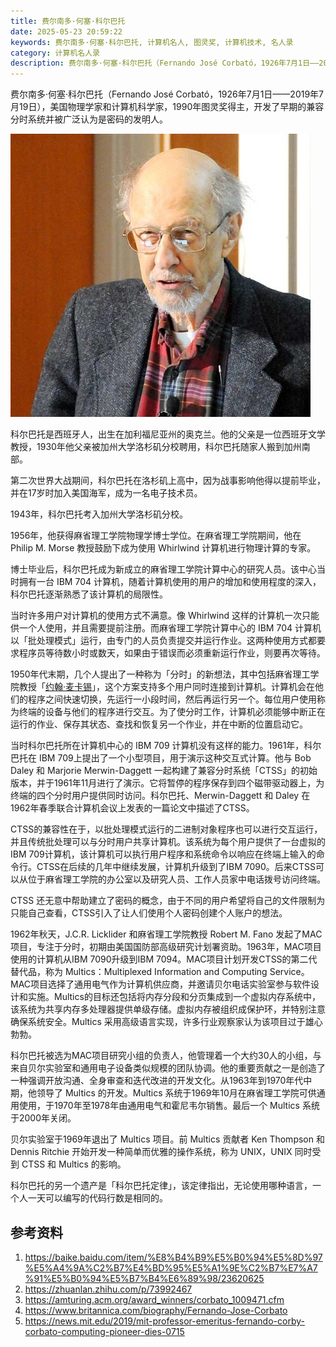 ```yaml
---
title: 费尔南多·何塞·科尔巴托
date: 2025-05-23 20:59:22
keywords: 费尔南多·何塞·科尔巴托, 计算机名人, 图灵奖, 计算机技术, 名人录
category: 计算机名人录
description: 费尔南多·何塞·科尔巴托（Fernando José Corbató，1926年7月1日——2019年7月19日），美国物理学家和计算机科学家，1990年图灵奖得主。 
---
```


费尔南多·何塞·科尔巴托（Fernando José Corbató，1926年7月1日——2019年7月19日），美国物理学家和计算机科学家，1990年图灵奖得主，开发了早期的兼容分时系统并被广泛认为是密码的发明人。

![Fernando "Corby" Corbató led the development of early “time-sharing” operating systems, including Multics and the Compatible Time-Sharing System (CTSS).](20250523-fernado/fernando-corby-corbato-mit-csail-obituary-00.jpeg)

科尔巴托是西班牙人，出生在加利福尼亚州的奥克兰。他的父亲是一位西班牙文学教授，1930年他父亲被加州大学洛杉矶分校聘用，科尔巴托随家人搬到加州南部。

第二次世界大战期间，科尔巴托在洛杉矶上高中，因为战事影响他得以提前毕业，并在17岁时加入美国海军，成为一名电子技术员。

1943年，科尔巴托考入加州大学洛杉矶分校。

1956年，他获得麻省理工学院物理学博士学位。在麻省理工学院期间，他在 Philip M. Morse 教授鼓励下成为使用 Whirlwind 计算机进行物理计算的专家。

博士毕业后，科尔巴托成为新成立的麻省理工学院计算中心的研究人员。该中心当时拥有一台 IBM 704 计算机，随着计算机使用的用户的增加和使用程度的深入，科尔巴托逐渐熟悉了该计算机的局限性。

当时许多用户对计算机的使用方式不满意。像 Whirlwind 这样的计算机一次只能供一个人使用，并且需要提前注册。而麻省理工学院计算中心的 IBM 704 计算机以「批处理模式」运行，由专门的人员负责提交并运行作业。这两种使用方式都要求程序员等待数小时或数天，如果由于错误而必须重新运行作业，则要再次等待。

1950年代末期，几个人提出了一种称为「分时」的新想法，其中包括麻省理工学院教授「[约翰·麦卡锡](http://edulinks.cn/2024/04/07/20240407-john-mccarthy/)」，这个方案支持多个用户同时连接到计算机。计算机会在他们的程序之间快速切换，先运行一小段时间，然后再运行另一个。每位用户使用称为终端的设备与他们的程序进行交互。为了使分时工作，计算机必须能够中断正在运行的作业、保存其状态、查找和恢复另一个作业，并在中断的位置启动它。

当时科尔巴托所在计算机中心的 IBM 709 计算机没有这样的能力。1961年，科尔巴托在 IBM 709上提出了一个小型项目，用于演示这种交互式计算。他与 Bob Daley 和 Marjorie Merwin-Daggett 一起构建了兼容分时系统「CTSS」的初始版本，并于1961年11月进行了演示。它将暂停的程序保存到四个磁带驱动器上，为终端的四个分时用户提供同时访问。科尔巴托、Merwin-Daggett 和 Daley 在1962年春季联合计算机会议上发表的一篇论文中描述了CTSS。

CTSS的兼容性在于，以批处理模式运行的二进制对象程序也可以进行交互运行，并且传统批处理可以与分时用户共享计算机。该系统为每个用户提供了一台虚拟的IBM 709计算机，该计算机可以执行用户程序和系统命令以响应在终端上输入的命令行。CTSS在后续的几年中继续发展，计算机升级到了IBM 7090。后来CTSS可以从位于麻省理工学院的办公室以及研究人员、工作人员家中电话拨号访问终端。

CTSS 还无意中帮助建立了密码的概念，由于不同的用户希望将自己的文件限制为只能自己查看，CTSS引入了让人们使用个人密码创建个人账户的想法。

1962年秋天，J.C.R. Licklider 和麻省理工学院教授 Robert M. Fano 发起了MAC项目，专注于分时，初期由美国国防部高级研究计划署资助。1963年，MAC项目使用的计算机从IBM 7090升级到IBM 7094。MAC项目计划开发CTSS的第二代替代品，称为 Multics：Multiplexed Information and Computing Service。MAC项目选择了通用电气作为计算机供应商，并邀请贝尔电话实验室参与软件设计和实施。Multics的目标还包括将内存分段和分页集成到一个虚拟内存系统中，该系统为共享内存多处理器提供单级存储。虚拟内存被组织成保护环，并特别注意确保系统安全。Multics 采用高级语言实现，许多行业观察家认为该项目过于雄心勃勃。

科尔巴托被选为MAC项目研究小组的负责人，他管理着一个大约30人的小组，与来自贝尔实验室和通用电子设备类似规模的团队协调。他的重要贡献之一是创造了一种强调开放沟通、全身审查和迭代改进的开发文化。从1963年到1970年代中期，他领导了 Multics 的开发。Multics 系统于1969年10月在麻省理工学院可供通用使用，于1970年至1978年由通用电气和霍尼韦尔销售。最后一个 Multics 系统于2000年关闭。

贝尔实验室于1969年退出了 Multics 项目。前 Multics 贡献者 Ken Thompson 和 Dennis Ritchie 开始开发一种简单而优雅的操作系统，称为 UNIX，UNIX 同时受到 CTSS 和 Multics 的影响。

科尔巴托的另一个遗产是「科尔巴托定律」，该定律指出，无论使用哪种语言，一个人一天可以编写的代码行数是相同的。

## 参考资料
1. https://baike.baidu.com/item/%E8%B4%B9%E5%B0%94%E5%8D%97%E5%A4%9A%C2%B7%E4%BD%95%E5%A1%9E%C2%B7%E7%A7%91%E5%B0%94%E5%B7%B4%E6%89%98/23620625
2. https://zhuanlan.zhihu.com/p/73992467
3. https://amturing.acm.org/award_winners/corbato_1009471.cfm
4. https://www.britannica.com/biography/Fernando-Jose-Corbato
5. https://news.mit.edu/2019/mit-professor-emeritus-fernando-corby-corbato-computing-pioneer-dies-0715